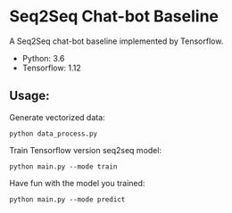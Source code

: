 # Seq2Seq Chat-bot Baseline

A Seq2Seq chat-bot baseline implemented by Tensorflow.

- Python: 3.6
- Tensorflow: 1.12

## Usage:

Generate vectorized data:

```
python data_process.py
``` 

Train Tensorflow version seq2seq model:

```
python main.py --mode train
```

Have fun with the model you trained:

```
python main.py --mode predict
```